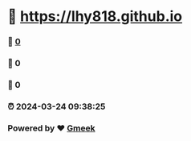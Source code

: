 #   :link: https://lhy818.github.io 
### :page_facing_up: [0](https://lhy818.github.io/tag.html) 
### :speech_balloon: 0 
### :hibiscus: 0 
### :alarm_clock: 2024-03-24 09:38:25 
### Powered by :heart: [Gmeek](https://github.com/Meekdai/Gmeek)
